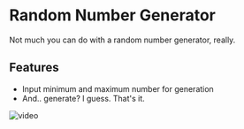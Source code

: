 # Random Number Generator

Not much you can do with a random number generator, really.

## Features

- Input minimum and maximum number for generation
- And.. generate? I guess. That's it.

![video](https://github.com/user-attachments/assets/5f3755a2-7934-4d44-a5f8-4c4bda52afc7)

